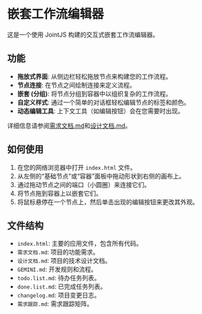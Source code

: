 # 嵌套工作流编辑器

这是一个使用 JointJS 构建的交互式嵌套工作流编辑器。

## 功能

- **拖放式界面**: 从侧边栏轻松拖放节点来构建您的工作流程。
- **节点连接**: 在节点之间绘制连接来定义流程。
- **嵌套 (分组)**: 将节点分组到容器中以组织复杂的工作流程。
- **自定义样式**: 通过一个简单的对话框轻松编辑节点的标签和颜色。
- **动态编辑工具**: 上下文工具（如编辑按钮）会在您需要时出现。

详细信息请参阅[需求文档.md](./需求文档.md)和[设计文档.md](./设计文档.md)。

## 如何使用

1.  在您的网络浏览器中打开 `index.html` 文件。
2.  从左侧的“基础节点”或“容器”面板中拖动形状到右侧的画布上。
3.  通过拖动节点之间的端口（小圆圈）来连接它们。
4.  将节点拖到容器上以嵌套它们。
5.  将鼠标悬停在一个节点上，然后单击出现的编辑按钮来更改其外观。

## 文件结构

-   `index.html`: 主要的应用文件，包含所有代码。
-   `需求文档.md`: 项目的功能需求。
-   `设计文档.md`: 项目的技术设计文档。
-   `GEMINI.md`: 开发规则和流程。
-   `todo.list.md`: 待办任务列表。
-   `done.list.md`: 已完成任务列表。
-   `changelog.md`: 项目变更日志。
-   `需求跟踪.md`: 需求跟踪矩阵。
